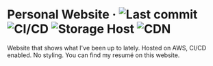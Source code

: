 # Personal Website &middot; ![Last commit](https://img.shields.io/github/last-commit/seanbecker15/personal-website) ![CI/CD](https://img.shields.io/badge/CI%2FCD-AWS%20CodePipeline-3536bb) ![Storage Host](https://img.shields.io/badge/Storage%20Host-AWS%20S3-468927) ![CDN](https://img.shields.io/badge/CDN-AWS%20CloudFront-7647d3)

Website that shows what I've been up to lately. Hosted on AWS, CI/CD enabled. No styling. You can find my resumé on this website.
